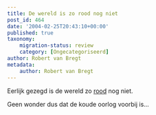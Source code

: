 ```yaml
---
title: De wereld is zo rood nog niet
post_id: 464
date: '2004-02-25T20:43:10+00:00'
published: true
taxonomy:
    migration-status: review
    category: [Ongecategoriseerd]
author: Robert van Bregt
metadata:
    author: Robert van Bregt
---
```

Eerlijk gezegd is de wereld zo [rood](http://world66.com/myworld66) nog niet.

Geen wonder dus dat de koude oorlog voorbij is…